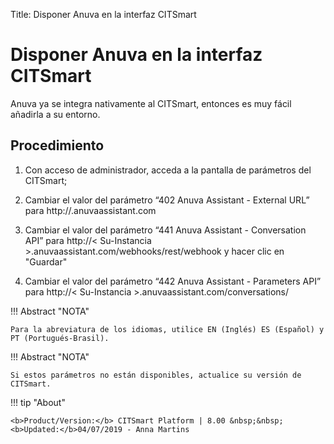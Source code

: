 Title: Disponer Anuva en la interfaz CITSmart
# Disponer Anuva en la interfaz CITSmart

Anuva ya se integra nativamente al CITSmart, entonces es muy fácil añadirla a su entorno.

Procedimiento
-----------
1. Con acceso de administrador, acceda a la pantalla de parámetros del CITSmart;

2. Cambiar el valor del parámetro “402 Anuva Assistant - External URL” 
para http://<Su-Instancia>.anuvaassistant.com

3. Cambiar el valor del parámetro “441 Anuva Assistant - Conversation API” 
para http://< Su-Instancia ><sigla-idioma>.anuvaassistant.com/webhooks/rest/webhook 
y hacer clic en "Guardar"

4. Cambiar el valor del parámetro “442 Anuva Assistant - Parameters API” 
para http://< Su-Instancia ><sigla-idioma>.anuvaassistant.com/conversations/

!!! Abstract "NOTA"
    
    Para la abreviatura de los idiomas, utilice EN (Inglés) ES (Español) y PT (Portugués-Brasil).
   
!!! Abstract "NOTA"

    Si estos parámetros no están disponibles, actualice su versión de CITSmart.
   
 
!!! tip "About"

    <b>Product/Version:</b> CITSmart Platform | 8.00 &nbsp;&nbsp;
    <b>Updated:</b>04/07/2019 - Anna Martins
